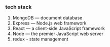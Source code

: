 ### tech stack

1. MongoDB — document database
2. Express — Node.js web framework
3. React — a client-side JavaScript framework
4. Node — the premier JavaScript web server
5. redux - state management